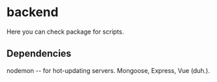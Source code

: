 # backend

Here you can check package for scripts.

## Dependencies

nodemon -- for hot-updating servers. Mongoose, Express, Vue  (duh.).